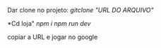 Dar clone no projeto: *gitclone "URL DO ARQUIVO"*

*Cd loja"
*npm i*
*npm run dev*

copiar a URL e jogar no google
